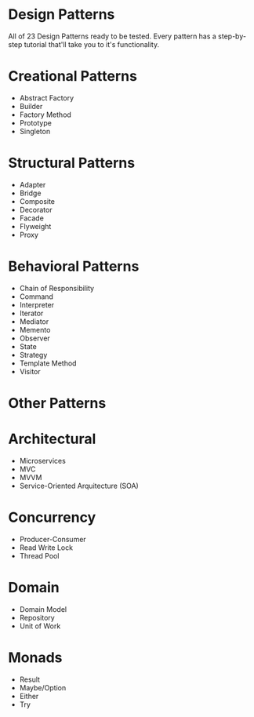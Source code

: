 # Design Patterns

All of 23 Design Patterns ready to be tested. Every pattern has a step-by-step tutorial that'll take you to it's functionality.

# Creational Patterns
* Abstract Factory
* Builder
* Factory Method
* Prototype
* Singleton
# Structural Patterns
* Adapter
* Bridge
* Composite 
* Decorator
* Facade 
* Flyweight 
* Proxy  
# Behavioral Patterns
* Chain of Responsibility
* Command
* Interpreter
* Iterator 
* Mediator 
* Memento 
* Observer 
* State 
* Strategy
* Template Method
* Visitor 

# Other Patterns
# Architectural
* Microservices
* MVC
* MVVM
* Service-Oriented Arquitecture (SOA)
# Concurrency
* Producer-Consumer
* Read Write Lock
* Thread Pool
# Domain
* Domain Model
* Repository
* Unit of Work

# Monads
* Result
* Maybe/Option
* Either
* Try
